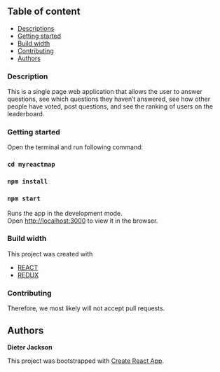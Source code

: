## Table of content
* [Descriptions](#description)
* [Getting started](#getting-started)
* [Build width](#build-width)
* [Contributing](#contributing)
* [Authors](#authors)

### Description
This is a single page web application that allows the user to  answer questions, see which questions they haven’t answered, see how other people have voted, post questions, and see the ranking of users on the leaderboard.


### Getting started
Open the terminal and run following command:
### `cd myreactmap`
### `npm install`
### `npm start`

Runs the app in the development mode.<br />
Open [http://localhost:3000](http://localhost:3000) to view it in the browser.

### Build width
This project was created with 
- [REACT](https://reactjs.org/)
- [REDUX](https://redux.js.org/)

### Contributing
Therefore, we most likely will not accept pull requests.

## Authors

**Dieter Jackson**

This project was bootstrapped with [Create React App](https://github.com/facebook/create-react-app).